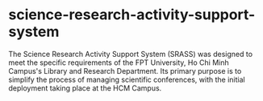 # science-research-activity-support-system
The Science Research Activity Support System (SRASS) was designed to meet the specific  requirements of the FPT University, Ho Chi Minh Campus's Library and Research Department. Its  primary purpose is to simplify the process of managing scientific conferences, with the initial  deployment taking place at the HCM Campus.
